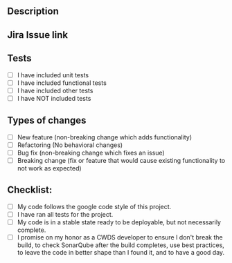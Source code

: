 <!--- Provide a general summary of your changes in the Title above -->

## Description
<!--- Provide a description with context for those that don't know what this pull request is about. -->

## Jira Issue link
<!--- Provide the link to Jira -->

## Tests
- [ ] I have included unit tests 
- [ ] I have included functional tests 
- [ ] I have included other tests 
- [ ] I have NOT included tests 
<!--- Please indicate why tests were not added. -->

## Types of changes
<!--- What types of changes does your code introduce? Put an `x` in all the boxes that apply: -->
- [ ] New feature (non-breaking change which adds functionality)
- [ ] Refactoring (No behavioral changes)
- [ ] Bug fix (non-breaking change which fixes an issue)
- [ ] Breaking change (fix or feature that would cause existing functionality to not work as expected)

## Checklist:
<!--- Go over all the following points, and put an `x` in all the boxes that apply. -->
<!--- If you're unsure about any of these, don't hesitate to ask. -->
- [ ] My code follows the google code style of this project.
- [ ] I have ran all tests for the project.
- [ ] My code is in a stable state ready to be deployable, but not necessarily complete.
- [ ] I promise on my honor as a CWDS developer to ensure I don't break the build, to check SonarQube after the build completes, use best practices, to leave the code in better shape than I found it, and to have a good day.
